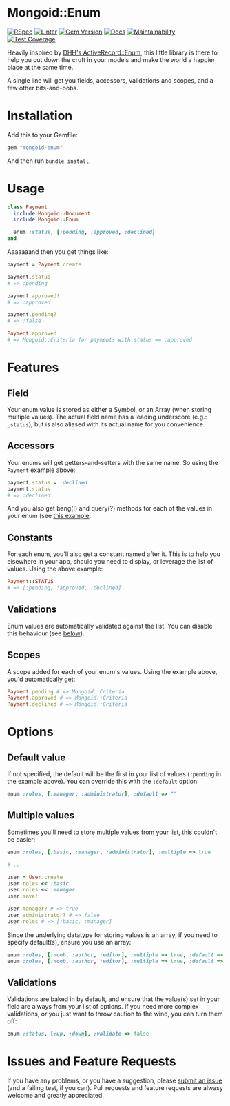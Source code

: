 # Mongoid::Enum
  [![RSpec](https://github.com/dazzl-tv/mongoid-enum/actions/workflows/rspec.yml/badge.svg)](https://github.com/dazzl-tv/mongoid-enum/actions/workflows/rspec.yml)
  [![Linter](https://github.com/dazzl-tv/mongoid-enum/actions/workflows/linter.yml/badge.svg)](https://github.com/dazzl-tv/mongoid-enum/actions/workflows/linter.yml)
  [![Gem Version](https://badge.fury.io/rb/mongoid-enum.svg)](https://badge.fury.io/rb/mongoid-enum)
  [![Docs](https://inch-ci.org/github/dazzl-tv/mongoid-enum.svg)](https://inch-ci.org/github/dazzl-tv/mongoid-enum)
  [![Maintainability](https://api.codeclimate.com/v1/badges/34c8fdc8181220e50ff7/maintainability)](https://codeclimate.com/github/dazzl-tv/mongoid-enum/maintainability)
  [![Test Coverage](https://api.codeclimate.com/v1/badges/34c8fdc8181220e50ff7/test_coverage)](https://codeclimate.com/github/dazzl-tv/mongoid-enum/test_coverage)

Heavily inspired by [DHH's
ActiveRecord::Enum](https://github.com/rails/rails/commit/db41eb8a6ea88b854bf5cd11070ea4245e1639c5), this little library is
there to help you cut down the cruft in your models and make the
world a happier place at the same time.

A single line will get you fields, accessors, validations and scopes,
and a few other bits-and-bobs.


# Installation

Add this to your Gemfile:

```ruby
gem "mongoid-enum"
```

And then run `bundle install`.


# Usage

```ruby
class Payment
  include Mongoid::Document
  include Mongoid::Enum

  enum :status, [:pending, :approved, :declined]
end
```

Aaaaaaand then you get things like:

```ruby
payment = Payment.create

payment.status
# => :pending

payment.approved!
# => :approved

payment.pending?
# => :false

Payment.approved
# => Mongoid::Criteria for payments with status == :approved

```

# Features

## Field

Your enum value is stored as either a Symbol, or an Array (when storing
multiple values). The actual field name has a leading underscore (e.g.:
`_status`), but is also aliased with its actual name for you
convenience.


## Accessors

Your enums will get getters-and-setters with the same name. So using the
`Payment` example above:

```ruby
payment.status = :declined
payment.status
# => :declined
```

And you also get bang(!) and query(?) methods for each of the values in
your enum (see [this example](#usage).


## Constants

For each enum, you'll also get a constant named after it. This is to
help you elsewhere in your app, should you need to display, or leverage
the list of values. Using the above example:

```ruby
Payment::STATUS
# => [:pending, :approved, :declined]
```


## Validations

Enum values are automatically validated against the list. You can
disable this behaviour (see [below](#options)).


## Scopes

A scope added for each of your enum's values. Using the example above,
you'd automatically get:

```ruby
Payment.pending # => Mongoid::Criteria
Payment.approved # => Mongoid::Criteria
Payment.declined # => Mongoid::Criteria
```


# Options

## Default value

If not specified, the default will be the first in your list of values
(`:pending` in the example above). You can override this with the
`:default` option:

```ruby
enum :roles, [:manager, :administrator], :default => ""
```

## Multiple values

Sometimes you'll need to store multiple values from your list, this
couldn't be easier:

```ruby
enum :roles, [:basic, :manager, :administrator], :multiple => true

# ...

user = User.create
user.roles << :basic
user.roles << :manager
user.save!

user.manager? # => true
user.administrator? # => false
user.roles # => [:basic, :manager]
```

Since the underlying datatype for storing values is an array, if you 
need to specify default(s), ensure you use an array:

```ruby
enum :roles, [:noob, :author, :editor], :multiple => true, :default => [:author, :editor] # two defaults
enum :roles, [:noob, :author, :editor], :multiple => true, :default => [] # no default
```

## Validations

Validations are baked in by default, and ensure that the value(s) set in
your field are always from your list of options. If you need more
complex validations, or you just want to throw caution to the wind, you
can turn them off:

```ruby
enum :status, [:up, :down], :validate => false
```

# Issues and Feature Requests

If you have any problems, or you have a suggestion, please [submit an
issue](https://github.com/thetron/mongoid-enum/issues) (and a failing
test, if you can). Pull requests and feature requests are alwasy welcome
and greatly appreciated.
